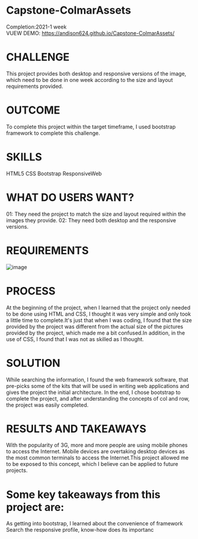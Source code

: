 # Capstone-ColmarAssets
Completion:2021-1 week  
VUEW DEMO: https://andison624.github.io/Capstone-ColmarAssets/  
# CHALLENGE
 This project provides both desktop and responsive versions of the image, which need to be done in one week according to the size and layout requirements provided.
# OUTCOME
To complete this project within the target timeframe, I used bootstrap framework to complete this challenge.
# SKILLS
HTML5
CSS
Bootstrap
ResponsiveWeb
# WHAT DO USERS WANT?
01: They need the project to match the size and layout required within the images they provide.
02: They need both desktop and the responsive versions.
# REQUIREMENTS
![image](https://github.com/Andison624/Andison624.github.io/blob/master/portfoilo/src/images/colmar-academy-spec.png)
# PROCESS
At the beginning of the project, when I learned that the project only needed to be done using HTML and CSS, I thought it was very simple and only took a little time to complete.It's just that when I was coding, I found that the size provided by the project was different from the actual size of the pictures provided by the project, which made me a bit confused.In addition, in the use of CSS, I found that I was not as skilled as I thought.
# SOLUTION
While searching the information, I found the web framework software, that pre-picks some of the kits that will be used in writing web applications and gives the project the initial architecture. In the end, I chose bootstrap to complete the project, and after understanding the concepts of col and row, the project was easily completed.
# RESULTS AND TAKEAWAYS
With the popularity of 3G, more and more people are using mobile phones to access the Internet. Mobile devices are overtaking desktop devices as the most common terminals to access the Internet.This project allowed me to be exposed to this concept, which I believe can be applied to future projects.
# Some key takeaways from this project are:
  As getting into bootstrap, I learned about the convenience of framework
  Search the responsive profile, know-how does its importanc
